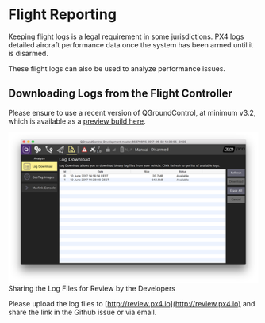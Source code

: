 # Flight Reporting

Keeping flight logs is a legal requirement in some jurisdictions. PX4 logs detailed aircraft performance data once the system has been armed until it is disarmed.

These flight logs can also be used to analyze performance issues.

## Downloading Logs from the Flight Controller

Please ensure to use a recent version of QGroundControl, at minimum v3.2, which is available as a [preview build here](https://docs.qgroundcontrol.com/en/releases/daily_builds.html).

![](/assets/flight_log_download.png)Sharing the Log Files for Review by the Developers

Please upload the log files to [http://review.px4.io](http://review.px4.io) and share the link in the Github issue or via email.

